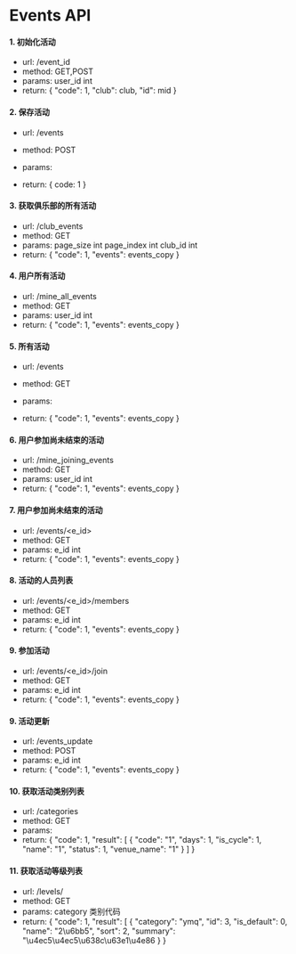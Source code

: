 # Events API

#### 1. 初始化活动
- url: /event_id
- method: GET,POST
- params:
           user_id int
- return:
{
  "code": 1,
  "club": club,
  "id": mid
}

#### 2. 保存活动
- url: /events
- method: POST
- params:

- return:
{
    code: 1
}

#### 3. 获取俱乐部的所有活动
- url: /club_events
- method: GET
- params:
        page_size   int
        page_index  int
        club_id     int
- return:
{
    "code": 1,
    "events": events_copy
}

#### 4. 用户所有活动
- url: /mine_all_events
- method: GET
- params:
        user_id   int
- return:
{
    "code": 1,
    "events": events_copy
}

#### 5. 所有活动
- url: /events
- method: GET
- params:

- return:
{
    "code": 1,
    "events": events_copy
}

#### 6. 用户参加尚未结束的活动
- url: /mine_joining_events
- method: GET
- params:
        user_id int
- return:
{
    "code": 1,
    "events": events_copy
}


#### 7. 用户参加尚未结束的活动
- url: /events/<e_id>
- method: GET
- params:
        e_id int
- return:
{
    "code": 1,
    "events": events_copy
}


#### 8. 活动的人员列表
- url: /events/<e_id>/members
- method: GET
- params:
        e_id int
- return:
{
    "code": 1,
    "events": events_copy
}


#### 9. 参加活动
- url: /events/<e_id>/join
- method: GET
- params:
        e_id int
- return:
{
    "code": 1,
    "events": events_copy
}

#### 9. 活动更新
- url: /events_update
- method: POST
- params:
        e_id int
- return:
{
    "code": 1,
    "events": events_copy
}


#### 10. 获取活动类别列表
- url: /categories
- method: GET
- params:
- return:
{
  "code": 1,
  "result": [
    {
      "code": "1",
      "days": 1,
      "is_cycle": 1,
      "name": "1",
      "status": 1,
      "venue_name": "1"
    }
  ]
}


#### 11. 获取活动等级列表
- url: /levels/<category>
- method: GET
- params:
       category 类别代码
- return:
{
  "code": 1,
  "result": [
    {
      "category": "ymq",
      "id": 3,
      "is_default": 0,
      "name": "2\u6bb5",
      "sort": 2,
      "summary": "\u4ec5\u4ec5\u638c\u63e1\u4e86
    }
}
